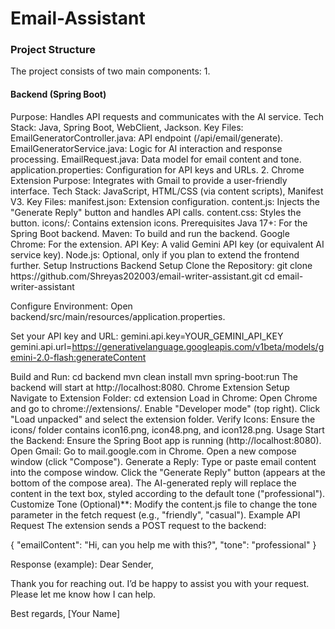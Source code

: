 # Email-Assistant
<h3>Project Structure</h3>
The project consists of two main components:
1.<h4>Backend (Spring Boot)</h4>
Purpose: Handles API requests and communicates with the AI service.
Tech Stack: Java, Spring Boot, WebClient, Jackson.
Key Files:
EmailGeneratorController.java: API endpoint (/api/email/generate).
EmailGeneratorService.java: Logic for AI interaction and response processing.
EmailRequest.java: Data model for email content and tone.
application.properties: Configuration for API keys and URLs.
2. Chrome Extension
Purpose: Integrates with Gmail to provide a user-friendly interface.
Tech Stack: JavaScript, HTML/CSS (via content scripts), Manifest V3.
Key Files:
manifest.json: Extension configuration.
content.js: Injects the "Generate Reply" button and handles API calls.
content.css: Styles the button.
icons/: Contains extension icons.
Prerequisites
Java 17+: For the Spring Boot backend.
Maven: To build and run the backend.
Google Chrome: For the extension.
API Key: A valid Gemini API key (or equivalent AI service key).
Node.js: Optional, only if you plan to extend the frontend further.
Setup Instructions
Backend Setup
Clone the Repository:
git clone https://github.com/Shreyas202003/email-writer-assistant.git
cd email-writer-assistant

Configure Environment:
Open backend/src/main/resources/application.properties.

Set your API key and URL:
gemini.api.key=YOUR_GEMINI_API_KEY
gemini.api.url=https://generativelanguage.googleapis.com/v1beta/models/gemini-2.0-flash:generateContent

Build and Run:
cd backend
mvn clean install
mvn spring-boot:run
The backend will start at http://localhost:8080.
Chrome Extension Setup
Navigate to Extension Folder:
cd extension
Load in Chrome:
Open Chrome and go to chrome://extensions/.
Enable "Developer mode" (top right).
Click "Load unpacked" and select the extension folder.
Verify Icons:
Ensure the icons/ folder contains icon16.png, icon48.png, and icon128.png.
Usage
Start the Backend:
Ensure the Spring Boot app is running (http://localhost:8080).
Open Gmail:
Go to mail.google.com in Chrome.
Open a new compose window (click "Compose").
Generate a Reply:
Type or paste email content into the compose window.
Click the "Generate Reply" button (appears at the bottom of the compose area).
The AI-generated reply will replace the content in the text box, styled according to the default tone ("professional").
Customize Tone (Optional)**:
Modify the content.js file to change the tone parameter in the fetch request (e.g., "friendly", "casual").
Example API Request
The extension sends a POST request to the backend:

{
    "emailContent": "Hi, can you help me with this?",
    "tone": "professional"
}

Response (example):
Dear Sender,

Thank you for reaching out. I’d be happy to assist you with your request. Please let me know how I can help.

Best regards,
[Your Name]
